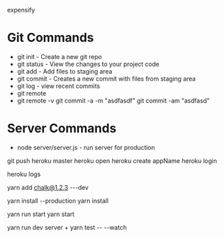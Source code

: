 expensify

# Git Commands
* git init - Create a new git repo
* git status - View the changes to your project code
* git add - Add files to staging area
* git commit - Creates a new commit with files from staging area
* git log - view recent commits 
* git remote
* git remote -v
git commit -a -m "asdfasdf"
git commit -am "asdfasd"

# Server Commands

* node server/server.js  - run server for production

git push heroku master
heroku open
heroku create appName
heroku login

heroku logs

yarn add chalk@1.2.3 ---dev

yarn install --production
yarn install

yarn run start 
yarn start

yarn run dev server + yarn test -- --watch